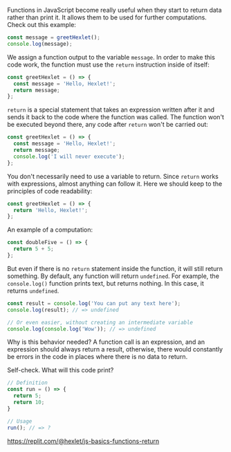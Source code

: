
Functions in JavaScript become really useful when they start to return data rather than print it. It allows them to be used for further computations. Check out this example:

```javascript
const message = greetHexlet();
console.log(message);
```
We assign a function output to the variable `message`. In order to make this code work, the function must use the `return` instruction inside of itself:

```javascript
const greetHexlet = () => {
  const message = 'Hello, Hexlet!';
  return message;
};
```

`return` is a special statement that takes an expression written after it and sends it back to the code where the function was called. The function won't be executed beyond there, any code after `return` won't be carried out:

```javascript
const greetHexlet = () => {
  const message = 'Hello, Hexlet!';
  return message;
  console.log('I will never execute');
};
```

You don't necessarily need to use a variable to return. Since `return` works with expressions, almost anything can follow it. Here we should keep to the principles of code readability:

```javascript
const greetHexlet = () => {
  return 'Hello, Hexlet!';
};
```

An example of a computation:

```javascript
const doubleFive = () => {
  return 5 + 5;
};
```

But even if there is no `return` statement inside the function, it will still return something. By default, any function will return `undefined`. For example, the `console.log()` function prints text, but returns nothing. In this case, it returns `undefined`.

```javascript
const result = console.log('You can put any text here');
console.log(result); // => undefined

// Or even easier, without creating an intermediate variable
console.log(console.log('Wow')); // => undefined
```

Why is this behavior needed? A function call is an expression, and an expression should always return a result, otherwise, there would constantly be errors in the code in places where there is no data to return.

Self-check. What will this code print?

```javascript
// Definition
const run = () => {
  return 5;
  return 10;
}

// Usage
run(); // => ?
```

https://replit.com/@hexlet/js-basics-functions-return
